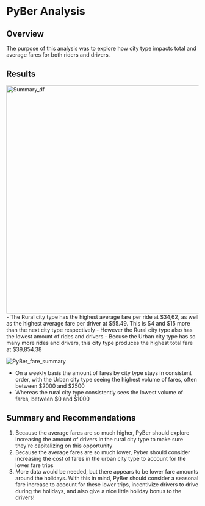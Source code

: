 # PyBer Analysis

## Overview
The purpose of this analysis was to explore how city type impacts total and average fares for both riders and drivers.

## Results

<img width="599" alt="Summary_df" src="https://user-images.githubusercontent.com/16244455/139554218-50c5afc0-b372-4a99-9507-6887997cde72.png">
- The Rural city type has the highest average fare per ride at $34,62, as well as the highest average fare per driver at $55.49.  This is $4 and $15 more than the next city type respectively
- However the Rural city type also has the lowest amount of rides and drivers
- Becuse the Urban city type has so many more rides and drivers, this city type produces the highest total fare at $39,854.38

![PyBer_fare_summary](https://user-images.githubusercontent.com/16244455/139554280-64b8abaa-8f2b-4db8-b350-8dd0d65f0638.png)
- On a weekly basis the amount of fares by city type stays in consistent order, with the Urban city type seeing the highest volume of fares, often between $2000 and $2500
- Whereas the rural city type consistently sees the lowest volume of fares, between $0 and $1000 

## Summary and Recommendations
1. Because the average fares are so much higher, PyBer should explore increasing the amount of drivers in the rural city type to make sure they're capitalizing on this opportunity
2. Because the average fares are so much lower, Pyber should consider increasing the cost of fares in the urban city type to account for the lower fare trips
3. More data would be needed, but there appears to be lower fare amounts around the holidays.  With this in mind, PyBer should consider a seasonal fare increase to account for these lower trips, incentivize drivers to drive during the holidays, and also give a nice little holiday bonus to the drivers!
